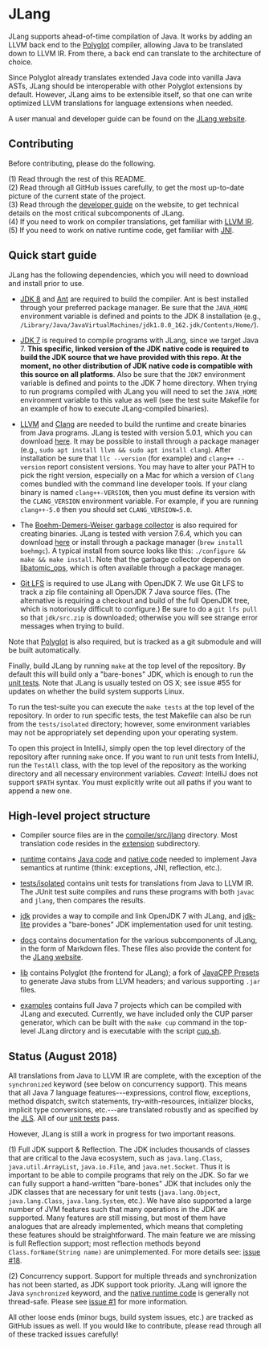 JLang
========

JLang supports ahead-of-time compilation of Java. It works by adding an LLVM back end to the [Polyglot](https://www.cs.cornell.edu/projects/polyglot/) compiler, allowing Java to be translated down to LLVM IR.
From there, a back end can translate to the architecture of choice.

Since Polyglot already translates extended Java code into vanilla Java ASTs, JLang should be interoperable with other Polyglot extensions by default. However, JLang aims to be extensible itself, so that one can write optimized LLVM translations for language extensions when needed.

A user manual and developer guide can be found on the [JLang website](https://polyglot-compiler.github.io/JLang/).

Contributing
------------

Before contributing, please do the following.

(1) Read through the rest of this README.<br>
(2) Read through all GitHub issues carefully, to get the most up-to-date picture of the current state of the project.<br>
(3) Read through the [developer guide](http://polyglot-compiler.github.io/JLang/developer-guide.html) on the website, to get technical details on the most critical subcomponents of JLang.<br>
(4) If you need to work on compiler translations, get familiar with [LLVM IR](https://llvm.org/docs/LangRef.html).<br>
(5) If you need to work on native runtime code, get familiar with [JNI](https://docs.oracle.com/javase/7/docs/technotes/guides/jni/spec/design.html).

Quick start guide
-----------------

JLang has the following dependencies, which you will need to download and install prior to use.

- [JDK 8](http://www.oracle.com/technetwork/java/javase/downloads/index-jsp-138363.html) and [Ant](http://ant.apache.org) are required to build the compiler. Ant is best installed through your preferred package manager. Be sure that the `JAVA_HOME` environment variable is defined and points to the JDK 8 installation (e.g., `/Library/Java/JavaVirtualMachines/jdk1.8.0_162.jdk/Contents/Home/`).

- [JDK 7](http://www.oracle.com/technetwork/java/javase/downloads/java-archive-downloads-javase7-521261.html) is required to compile programs with JLang, since we target Java 7. **This specific, linked version of the JDK native code is required to build the JDK source that we have provided with this repo. At the moment, no other distribution of JDK native code is compatible with this source on all platforms**. Also be sure that the `JDK7` environment variable is defined and points to the JDK 7 home directory. When trying to run programs compiled with JLang you will need to set the `JAVA_HOME` environment variable to this value as well (see the test suite Makefile for an example of how to execute JLang-compiled binaries).

- [LLVM](http://llvm.org) and [Clang](https://clang.llvm.org) are needed to build the runtime and create binaries from Java programs. JLang is tested with version 5.0.1, which you can download [here](http://releases.llvm.org/download.html#5.0.1). It may be possible to install through a package manager (e.g., `sudo apt install llvm && sudo apt install clang`). After installation be sure that `llc --version` (for example) and `clang++ --version` report consistent versions. You may have to alter your PATH to pick the right version, especially on a Mac for which a version of `Clang` comes bundled with the command line developer tools. If your clang binary is named `clang++-VERSION`, then you must define its version with the `CLANG_VERSION` environment variable. For example, if you are running `clang++-5.0` then you should set `CLANG_VERSION=5.0`.

- The [Boehm-Demers-Weiser garbage collector](http://www.hboehm.info/gc/) is also required for creating binaries. JLang is tested with version 7.6.4, which you can download [here](http://www.hboehm.info/gc/gc_source/) or install through a package manager (`brew install boehmgc`). A typical install from source looks like this: `./configure && make && make install`. Note that the garbage collector depends on [libatomic_ops](https://github.com/ivmai/libatomic_ops), which is often available through a package manager.

- [Git LFS](https://git-lfs.github.com) is required to use JLang with OpenJDK 7. We use Git LFS to track a zip file containing all OpenJDK 7 Java source files. (The alternative is requiring a checkout and build of the full OpenJDK tree, which is notoriously difficult to configure.) Be sure to do a `git lfs pull` so that `jdk/src.zip` is downloaded; otherwise you will see strange error messages when trying to build.

Note that [Polyglot](https://github.com/polyglot-compiler/polyglot/) is also required, but is tracked as a git submodule and will be built automatically.

Finally, build JLang by running `make` at the top level of the repository. By default this will build only a "bare-bones" JDK, which is enough to run the [unit tests](tests/isolated). Note that JLang is usually tested on OS X; see issue #55 for updates on whether the build system supports Linux.

To run the test-suite you can execute the `make tests` at the top level of the repository. In order to run specific tests, the test Makefile can also be run from the `tests/isolated` directory; however, some environment variables may not be appropriately set depending upon your operating system.

To open this project in IntelliJ, simply open the top level directory of the repository after running `make` once. If you want to run unit tests from IntelliJ, run the `TestAll` class, with the top level of the repository as the working directory and all necessary environment variables. *Caveat*: IntelliJ does not support `$PATH` syntax. You must explicitly write out all paths if you want to append a new one.


High-level project structure
----------------------------

- Compiler source files are in the [compiler/src/jlang](compiler/src/jlang) directory. Most translation code resides in the [extension](compiler/src/jlang/extension) subdirectory.

- [runtime](runtime) contains [Java code](runtime/src) and [native code](runtime/native) needed to implement Java semantics at runtime (think: exceptions, JNI, reflection, etc.).

- [tests/isolated](tests/isolated) contains unit tests for translations from Java to LLVM IR. The JUnit test suite compiles and runs these programs with both `javac` and `jlang`, then compares the results.

- [jdk](jdk) provides a way to compile and link OpenJDK 7 with JLang, and [jdk-lite](jdk-lite) provides a "bare-bones" JDK implementation used for unit testing.

- [docs](docs) contains documentation for the various subcomponents of JLang, in the form of Markdown files. These files also provide the content for the [JLang website](http://polyglot-compiler.github.io/jlang/).

- [lib](lib) contains Polyglot (the frontend for JLang); a fork of [JavaCPP Presets](https://github.com/bytedeco/javacpp-presets) to generate Java stubs from LLVM headers; and various supporting `.jar` files.

- [examples](examples) contains full Java 7 projects which can be compiled with JLang and executed. Currently, we have included only the CUP parser generator, which can be built with the `make cup` command in the top-level JLang dirctory and is executable with the script [cup.sh](examples/cup/bin/cup.sh).

Status (August 2018)
-----------------

All translations from Java to LLVM IR are complete, with the exception of the `synchronized` keyword (see below on concurrency support). This means that all Java 7 language features---expressions, control flow, exceptions, method dispatch, switch statements, try-with-resources, initializer blocks, implicit type conversions, etc.---are translated robustly and as specified by the [JLS](https://docs.oracle.com/javase/specs/jls/se7/html/index.html). All of our [unit tests](tests/isolated) pass.

However, JLang is still a work in progress for two important reasons.

(1) Full JDK support & Reflection. The JDK includes thousands of classes that are critical to the Java ecosystem, such as `java.lang.Class`, `java.util.ArrayList`, `java.io.File`, and `java.net.Socket`. Thus it is important to be able to compile programs that rely on the JDK. So far we can fully support a hand-written "bare-bones" JDK that includes only the JDK classes that are necessary for unit tests (`java.lang.Object`, `java.lang.Class`, `java.lang.System`, etc.). We have also supported a large number of JVM features such that many operations in the JDK are supported. Many features are still missing, but most of them have analogues that are already implemented, which means that completing these features should be straightforward. The main feature we are missing is full Reflection support; most reflection methods beyond `Class.forName(String name)` are unimplemented. For more details see: [issue #18](https://github.com/polyglot-compiler/JLang/issues/18).

(2) Concurrency support. Support for multiple threads and synchronization has not been started, as JDK support took priority. JLang will ignore the Java `synchronized` keyword, and the [native runtime code](runtime/native) is generally not thread-safe. Please see [issue #1](https://github.com/polyglot-compiler/JLang/issues/1) for more information.

All other loose ends (minor bugs, build system issues, etc.) are tracked as GitHub issues as well. If you would like to contribute, please read through all of these tracked issues carefully!

